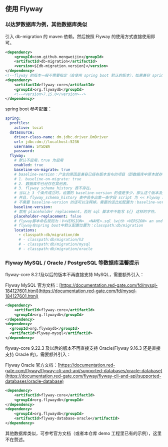 ## 使用 Flyway

### 以达梦数据库为例，其他数据库类似
引入 db-migration 的 maven 依赖。然后按照 Flyway 的使用方式直接使用即可。

```xml
<dependency>
    <groupId>com.github.mengweijin</groupId>
    <artifactId>db-migration</artifactId>
    <version>${db-migration.version}</version>
</dependency>
<!--flyway 的版本一般不需要指定（会使用 spring boot 默认的版本），如果兼容 spring boot 2.5 和 2.4 版本，则需要明确指定为 7.15.0 版本。-->
<dependency>
    <artifactId>flyway-core</artifactId>
    <groupId>org.flywaydb</groupId>
    <!--<version>7.15.0</version>-->
</dependency>
```

spring boot 参考配置：

```yaml
spring:
  profiles:
    active: local
  datasource:
    driver-class-name: dm.jdbc.driver.DmDriver
    url: jdbc:dm://localhost:5236
    username: SYSDBA
    password:
  flyway:
    # 默认不启用，true 为启用
    enabled: true
    baseline-on-migrate: true
    # baseline-version：产生的原因是兼容已经有版本发布的项目（即数据库中原本就存在一些表），要满足 3 个条件：
    # 1. baseline-on-migrate: true
    # 2. 数据库中已经存在其他表。
    # 3. flyway_schema_history 表不存在。
    # 当以上 3 个条件成立时，设置的 baseline-version 的值是多少，那么这个版本及之前版本的脚本都不会被执行。
    # 并且，flyway_schema_history 表中会多出第一条字段 script 为 << Flyway Baseline >> 的数据记录。
    # 不需要 baseline-version 的话可以注释掉。需要的话比如配置为：baseline-version: 2020.12.11
    baseline-version: 
    # 禁用 placeholder replacement，否则 sql 脚本中不能写 ${} 这样的字符。
    placeholder-replacement: false
    # flyway脚本命名规则为：V<VERSION>__<NAME>.sql (with <VERSION> an underscore-separated version, such as ‘1’ or ‘2_1’)
    # flyway在spring boot中默认配置位置为：classpath:db/migration
    locations:
      - classpath:db/migration/dm
      # - classpath:db/migration/h2
      # - classpath:db/migration/mysql
      # - classpath:db/migration/oracle
```

### Flyway MySQL / Oracle / PostgreSQL 等数据库温馨提示
flyway-core 8.2.1及以后的版本不再直接支持 MySQL，需要额外引入：

Flyway MySQL 官方文档：[https://documentation.red-gate.com/fd/mysql-184127601.html](https://documentation.red-gate.com/fd/mysql-184127601.html)
```xml
<dependency>
    <artifactId>flyway-core</artifactId>
    <groupId>org.flywaydb</groupId>
</dependency>
<dependency>
  <groupId>org.flywaydb</groupId>
  <artifactId>flyway-mysql</artifactId>
</dependency>
```

flyway-core 9.22.3 及以后的版本不再直接支持 Oracle(Flyway 9.16.3 还是直接支持 Oracle 的)，需要额外引入：

Flyway Oracle 官方文档：[https://documentation.red-gate.com/flyway/flyway-cli-and-api/supported-databases/oracle-database](https://documentation.red-gate.com/flyway/flyway-cli-and-api/supported-databases/oracle-database)
```xml
<dependency>
    <artifactId>flyway-core</artifactId>
    <groupId>org.flywaydb</groupId>
</dependency>
<dependency>
    <groupId>org.flywaydb</groupId>
    <artifactId>flyway-database-oracle</artifactId>
</dependency>
```

其他数据库类似，可参考官方文档（或者本仓库 demo 工程里已有的示例），这里不在赘述。
